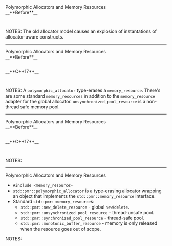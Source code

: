 <div class="slide-title">Polymorphic Allocators and Memory Resources</div>

<div class="left">
<span style="display: block">__**Before**__</span>

<pre style="display: inline-block;"><code class='sample' sample='cpp17_features/
37_polymorphic_allocators_and_memory_resources
/
00_vector_allocators.cpp
#0
'></code></pre>
</div>

<div class="right">
</div>

NOTES:
The old allocator model causes an explosion of instantations of allocator-aware
constructs.

---

<div class="slide-title">Polymorphic Allocators and Memory Resources</div>

<div class="left">
<span style="display: block">__**Before**__</span>

<pre style="display: inline-block;"><code class='sample' sample='cpp17_features/
37_polymorphic_allocators_and_memory_resources
/
00_vector_allocators.cpp
#0
'></code></pre>
</div>

<div class="right">
<span style="display: block">__**C++17**__</span>

<pre style="display: inline-block;"><code class='sample' sample='cpp17_features/
37_polymorphic_allocators_and_memory_resources
/
00_vector_allocators.cpp
#1
'></code></pre>
</div>

NOTES:
A `polymorphic_allocator` type-erases a `memory_resource`.
There's are some standard `memory_resources` in addition to the `memory_resource`
adapter for the global allocator.
`unsynchronized_pool_resource` is a non-thread safe memory pool.

---

<div class="slide-title">Polymorphic Allocators and Memory Resources</div>

<div class="left">
<span style="display: block">__**Before**__</span>

<pre style="display: inline-block;"><code class='sample' sample='cpp17_features/
37_polymorphic_allocators_and_memory_resources
/
00_vector_allocators.cpp
#0
'></code></pre>
</div>

<div class="right">
<span style="display: block">__**C++17**__</span>

<pre style="display: inline-block;"><code class='sample' sample='cpp17_features/
37_polymorphic_allocators_and_memory_resources
/
00_vector_allocators.cpp
#2
'></code></pre>
</div>

NOTES:

---

<div class="slide-title">Polymorphic Allocators and Memory Resources</div>

* `#include <memory_resource>`
* `std::pmr::polymorphic_allocator` is a type-erasing allocator wrapping an object that implements the `std::pmr::memory_resource` interface.
* Standard `std::pmr::memory_resource`s:
  * `std::pmr::new_delete_resource` - global `new`/`delete`.
  * `std::pmr::unsynchronized_pool_resource` - thread-unsafe pool.
  * `std::pmr::synchronized_pool_resource` - thread-safe pool.
  * `std::pmr::monotonic_buffer_resource` - memory is only released when the resource goes out of scope.

NOTES:

